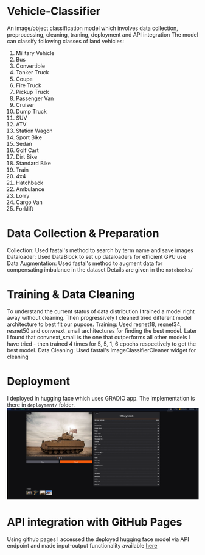 # Vehicle-Classifier
An image/object classification model which involves data collection, preprocessing, cleaning, traning, deployment and API integration
The model can classify following classes of land vehicles:
1. Military Vehicle
2. Bus
3. Convertible
4. Tanker Truck
5. Coupe
6. Fire Truck
7. Pickup Truck
8. Passenger Van
9. Cruiser
10. Dump Truck
11. SUV
12. ATV
13. Station Wagon
14. Sport Bike
15. Sedan
16. Golf Cart
17. Dirt Bike
18. Standard Bike
19. Train
20. 4x4
21. Hatchback
22. Ambulance
23. Lorry
24. Cargo Van
25. Forklift

# Data Collection & Preparation
Collection: Used fastai's method to search by term name and save images
Dataloader: Used DataBlock to set up dataloaders for efficient GPU use
Data Augmentation: Used fastai's method to augment data for compensating imbalance in the dataset
Details are given in the ```notebooks/```

# Training & Data Cleaning
To understand the current status of data distribution I trained a model right away without cleaning. Then progressively I cleaned tried different model architecture to best fit our pupose.
Training: Used resnet18, resnet34, resnet50 and convnext_small architectures for finding the best model. Later I found that convnext_small is the one that outperforms all other models I have tried - then trained 4 times for 5, 5, 1, 6 epochs respectively to get the best model.
Data Cleaning: Used fastai's ImageClassifierCleaner widget for cleaning
# Deployment
I deployed in hugging face which uses GRADIO app. The implementation is there in ```deployment/``` folder.
![](deployment/hf-demo.png)
# API integration with GitHub Pages
Using github pages I accessed the deployed hugging face model via API endpoint and made input-output functionality available [here](https://sajjadhossain43.github.io/Vehicle-Classifier/)

